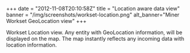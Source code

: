 +++
date = "2012-11-08T20:10:58Z"
title = "Location aware data view"
banner = "/img/screenshots/workset-location.png"
alt_banner="Miner Workset GeoLocation view"
+++

Workset Location view. Any entity with GeoLocation information, will be displayed on the map. The map instantly reflects any incoming data with location information.

<!--more-->
